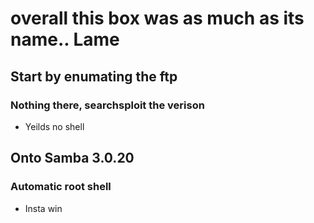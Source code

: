 # overall this box was as much as its name.. Lame
## Start by enumating the ftp 
### Nothing there, searchsploit the verison
- Yeilds no shell

## Onto Samba 3.0.20
### Automatic root shell
- Insta win
